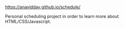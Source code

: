 https://anavidday.github.io/schedule/

Personal scheduling project in order to learn more about HTML/CSS/Javascript. 
